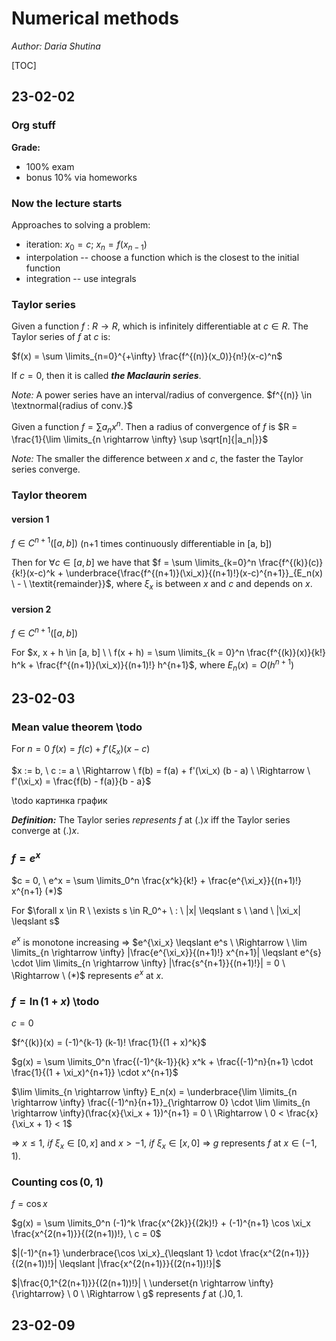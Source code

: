 # Numerical methods

*Author: Daria Shutina*



[TOC]



## 23-02-02

### Org stuff

**Grade:**

- 100% exam
- bonus 10% via homeworks







### Now the lecture starts

Approaches to solving a problem:

- iteration:  $x_0 = c; \ x_n = f(x_{n-1})$ 
- interpolation -- choose a function which is the closest to the initial function
- integration -- use integrals







### Taylor series 

Given a function $f \ : \ R \rightarrow R$, which is infinitely differentiable at $c \in R$. The Taylor series of $f$ at $c$ is:

$f(x) = \sum \limits_{n=0}^{+\infty} \frac{f^{(n)}(x_0)}{n!}(x-c)^n$

If $c = 0$, then it is called ***the Maclaurin series***. 



*Note:* A power series have an interval/radius of convergence. $f^{(n)} \in \textnormal{radius of conv.}$

Given a function $f = \sum a_n x^n$. Then a radius of convergence of $f$ is $R = \frac{1}{\lim \limits_{n \rightarrow \infty} \sup \sqrt[n]{|a_n|}}$



*Note:* The smaller the difference between $x$ and $c$, the faster the Taylor series converge. 







### Taylor theorem

#### version 1

$f \in C^{n+1}([a, b])$  (n+1 times continuously differentiable in [a, b])

Then for $\forall c \in [a, b]$ we have that $f = \sum \limits_{k=0}^n \frac{f^{(k)}(c)}{k!}(x-c)^k + \underbrace{\frac{f^{(n+1)}(\xi_x)}{(n+1)!}(x-c)^{n+1}}_{E_n(x) \ - \ \textit{remainder}}$, where $\xi_x$ is between $x$ and $c$ and depends on $x$. 



#### version 2

$f \in C^{n+1}([a, b])$

For $x, x + h \in [a, b] \ \ f(x + h) = \sum \limits_{k = 0}^n \frac{f^{(k)}(x)}{k!} h^k + \frac{f^{(n+1)}(\xi_x)}{(n+1)!} h^{n+1}$, where $E_n(x) = O(h^{n+1})$











## 23-02-03

### Mean value theorem \todo

For $n = 0$ $f(x) = f(c) + f'(\xi_x) (x - c)$

$x := b, \ c := a \ \Rightarrow \ f(b) = f(a) + f'(\xi_x) (b - a) \ \Rightarrow \ f'(\xi_x) = \frac{f(b) - f(a)}{b - a}$

\todo картинка график 





***Definition:*** The Taylor series *represents* $f$ at $(.) x$  iff  the Taylor series converge at $(.) x$. 







### $f = e^x$ 

$c = 0, \ e^x = \sum \limits_0^n \frac{x^k}{k!} + \frac{e^{\xi_x}}{(n+1)!} x^{n+1} (*)$

For $\forall x \in R \ \exists s \in R_0^+ \ : \ |x| \leqslant s \ \and \ |\xi_x| \leqslant s$

$e^x$ is monotone increasing $\Rightarrow$ $e^{\xi_x} \leqslant e^s \ \Rightarrow \ \lim \limits_{n \rightarrow \infty} |\frac{e^{\xi_x}}{(n+1)!} x^{n+1}| \leqslant e^{s} \cdot \lim \limits_{n \rightarrow \infty} |\frac{s^{n+1}}{(n+1)!}| = 0 \ \Rightarrow \ (*)$ represents $e^x$ at $x$.

 



### $f = \ln(1 + x)$ \todo

$c = 0$

$f^{(k)}(x) = (-1)^{k-1} (k-1)! \frac{1}{(1 + x)^k}$

$g(x) = \sum \limits_0^n \frac{(-1)^{k-1}}{k} x^k + \frac{(-1)^n}{n+1} \cdot \frac{1}{(1 + \xi_x)^{n+1}} \cdot x^{n+1}$ 

 $\lim \limits_{n \rightarrow \infty} E_n(x) = \underbrace{\lim \limits_{n \rightarrow \infty} \frac{(-1)^n}{n+1}}_{\rightarrow 0} \cdot \lim \limits_{n \rightarrow \infty}(\frac{x}{\xi_x + 1})^{n+1} = 0 \ \Rightarrow \ 0 < \frac{x}{\xi_x + 1} < 1$

$\Rightarrow \ x \leqslant 1, \ if \ \xi_x \in [0, x]$ and $x > -1, \ if \ \xi_x \in [x, 0] \ \Rightarrow \ g$ represents $f$ at $x \in (-1, 1)$. 





### Counting $\cos(0, 1)$

$f = \cos x$

$g(x) = \sum \limits_0^n (-1)^k \frac{x^{2k}}{(2k)!} + (-1)^{n+1} \cos \xi_x \frac{x^{2(n+1)}}{(2(n+1))!}, \ c = 0$

$|(-1)^{n+1} \underbrace{\cos \xi_x}_{\leqslant 1} \cdot \frac{x^{2(n+1)}}{(2(n+1))!}| \leqslant |\frac{x^{2(n+1)}}{(2(n+1))!}|$

$|\frac{0,1^{2(n+1)}}{(2(n+1))!}| \ \underset{n \rightarrow \infty}{\rightarrow} \ 0 \ \Rightarrow \ g$ represents $f$ at $(.)0,1$. 











## 23-02-09































